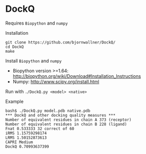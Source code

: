 # DockQ
Requires `Biopython` and `numpy` 

Installation
```
git clone https://github.com/bjornwallner/DockQ/
cd DockQ
make
```
Install `Biopython` and `numpy` 
- Biopython version >=1.64: http://biopython.org/wiki/Download#Installation_Instructions
- Numpy: http://www.scipy.org/install.html




Run with
`./DockQ.py <model> <native>`

Example
```
bash$ ./DockQ.py model.pdb native.pdb
*** DockQ and other docking quality measures *** 
Number of equivalent residues in chain A 373 (receptor)
Number of equivalent residues in chain B 228 (ligand)
Fnat 0.533333 32 correct of 60
iRMS 1.15759298174
LRMS 1.50152873613
CAPRI Medium
DockQ 0.70993637399

